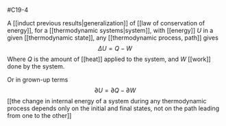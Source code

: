#C19-4 

A [[induct previous results|generalization]] of [[law of conservation of energy]], for a [[thermodynamic systems|system]], with [[energy]] $U$ in a given [[thermodynamic state]], any [[thermodynamic process, path]] gives $$\Delta U = Q-W$$
Where $Q$ is the amount of [[heat]] applied to the system, and $W$ [[work]] done by the system.

Or in grown-up terms $$\partial U = \partial Q - \partial W$$[[the change in internal energy of a system during any thermodynamic process depends only on the initial and final states, not on the path leading from one to the other]]